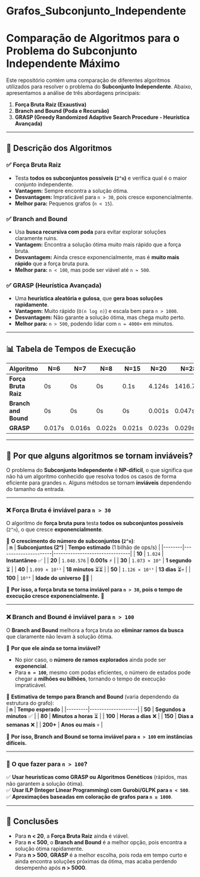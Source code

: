 # Grafos_Subconjunto_Independente 

# Comparação de Algoritmos para o Problema do Subconjunto Independente Máximo

Este repositório contém uma comparação de diferentes algoritmos utilizados para resolver o problema do **Subconjunto Independente**. Abaixo, apresentamos a análise de três abordagens principais:

1. **Força Bruta Raiz (Exaustiva)**
2. **Branch and Bound (Poda e Recursão)**
3. **GRASP (Greedy Randomized Adaptive Search Procedure - Heurística Avançada)**

---

## 🔹 **Descrição dos Algoritmos**
### ✅ **Força Bruta Raiz**
- Testa **todos os subconjuntos possíveis (`2^n`)** e verifica qual é o maior conjunto independente.
- **Vantagem:** Sempre encontra a solução ótima.
- **Desvantagem:** Impraticável para `n > 30`, pois cresce exponencialmente.
- **Melhor para:** Pequenos grafos (`n < 15`).

### ✅ **Branch and Bound**
- Usa **busca recursiva com poda** para evitar explorar soluções claramente ruins.
- **Vantagem:** Encontra a solução ótima muito mais rápido que a força bruta.
- **Desvantagem:** Ainda cresce exponencialmente, mas é **muito mais rápido** que a força bruta pura.
- **Melhor para:** `n < 100`, mas pode ser viável até `n ≈ 500`.

### ✅ **GRASP (Heurística Avançada)**
- Uma **heurística aleatória e gulosa**, que **gera boas soluções rapidamente**.
- **Vantagem:** Muito rápido (`O(n log n)`) e escala bem para `n > 1000`.
- **Desvantagem:** Não garante a solução ótima, mas chega muito perto.
- **Melhor para:** `n > 500`, podendo lidar com `n = 4000+` em minutos.

---

## 📊 **Tabela de Tempos de Execução**
| Algoritmo            | N=6  | N=7  | N=8  | N=15 | N=20  | N=28   | N=50   | N=450  | N=450  | N=595  | N=760  | N=1400 | N=1534 | N=4000  |
|----------------------|------|------|------|------|-------|--------|--------|--------|--------|--------|--------|--------|--------|---------|
| **Força Bruta Raiz** | 0s   | 0s   | 0s   | 0.1s | 4.124s| 1416.79s | -    | -    | -    | -    | -    | -    | -    | -    |
| **Branch and Bound** | 0s   | 0s   | 0s   | 0s   | 0.001s | 0.047s  | 803.88s | -    | -    | -    | -    | -    | -    | -    |
| **GRASP**            | 0.017s | 0.016s | 0.022s | 0.021s | 0.023s | 0.029s | 0.04s | 1.064s | 1s  | 1.468s | 2.15s | 5.327s | 6.205s | 316.952s |

---
## 🚨 Por que alguns algoritmos se tornam inviáveis?

O problema do **Subconjunto Independente** é **NP-difícil**, o que significa que não há um algoritmo conhecido que resolva todos os casos de forma eficiente para grandes `n`. Alguns métodos se tornam **inviáveis** dependendo do tamanho da entrada.  

---

### ❌ **Força Bruta é inviável para `n > 30`**
O algoritmo de **força bruta pura** testa **todos os subconjuntos possíveis** (`2^n`), o que cresce **exponencialmente**.  

📌 **O crescimento do número de subconjuntos (`2^n`)**:  
| **n**  | **Subconjuntos (2ⁿ)** | **Tempo estimado** (1 bilhão de ops/s) |
|--------|----------------------|--------------------------------|
| **10**  | `1.024`             | **Instantâneo** ✅            |
| **20**  | `1.048.576`         | **0.001s** ⚡                 |
| **30**  | `1.073 × 10⁹`       | **1 segundo** ⏳              |
| **40**  | `1.099 × 10¹²`      | **18 minutos** ⏳⏳            |
| **50**  | `1.126 × 10¹⁵`      | **13 dias** ⏳💀              |
| **100** | `10³⁰`              | **Idade do universo** 🌌💀  |


📢 **Por isso, a força bruta se torna inviável para `n > 30`, pois o tempo de execução cresce exponencialmente.** 🚀  

---

### ❌ **Branch and Bound é inviável para `n > 100`**
O **Branch and Bound** melhora a força bruta ao **eliminar ramos da busca** que claramente não levam à solução ótima.  

📌 **Por que ele ainda se torna inviável?**  
- No pior caso, o **número de ramos explorados** ainda pode ser **exponencial**.  
- Para **`n ≈ 100`**, mesmo com podas eficientes, o número de estados pode chegar a **milhões ou bilhões**, tornando o tempo de execução impraticável.  

📌 **Estimativa de tempo para Branch and Bound** (varia dependendo da estrutura do grafo):  
| **n**   | **Tempo esperado** |
|---------|--------------------|
| **50**  | **Segundos a minutos** ✅ |
| **80**  | **Minutos a horas** ⏳ |
| **100** | **Horas a dias** ❌ |
| **150** | **Dias a semanas** ❌ |
| **200+** | **Anos ou mais** 💀 |

📢 **Por isso, Branch and Bound se torna inviável para `n > 100` em instâncias difíceis.**  

---

### 🚀 **O que fazer para `n > 100`?**
✅ **Usar heurísticas como GRASP ou Algoritmos Genéticos** (rápidos, mas não garantem a solução ótima).  
✅ **Usar ILP (Integer Linear Programming) com Gurobi/GLPK para `n < 500`**.  
✅ **Aproximações baseadas em coloração de grafos para `n ≳ 1000`**.  

---
## 📌 **Conclusões**
- Para **n < 20**, a **Força Bruta Raiz** ainda é viável.
- Para **n < 500**, o **Branch and Bound** é a melhor opção, pois encontra a solução ótima rapidamente.
- Para **n > 500**, **GRASP** é a melhor escolha, pois roda em tempo curto e ainda encontra soluções próximas da ótima, mas acaba perdendo desempenho após **n > 5000**.
